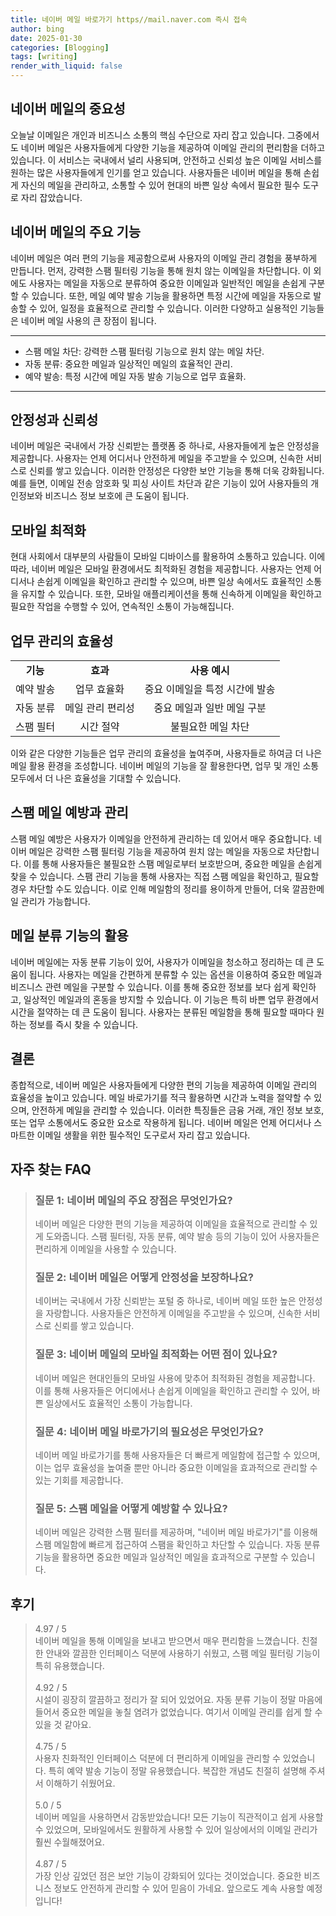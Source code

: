 ```yaml
---
title: 네이버 메일 바로가기 https//mail.naver.com 즉시 접속
author: bing
date: 2025-01-30
categories: [Blogging]
tags: [writing]
render_with_liquid: false
---
```



<h2 id='네이버 메일의 중요성'>네이버 메일의 중요성</h2>

<p>오늘날 이메일은 개인과 비즈니스 소통의 핵심 수단으로 자리 잡고 있습니다. 그중에서도 네이버 메일은 사용자들에게 다양한 기능을 제공하여 이메일 관리의 편리함을 더하고 있습니다. 이 서비스는 국내에서 널리 사용되며, 안전하고 신뢰성 높은 이메일 서비스를 원하는 많은 사용자들에게 인기를 얻고 있습니다. 사용자들은 네이버 메일을 통해 손쉽게 자신의 메일을 관리하고, 소통할 수 있어 현대의 바쁜 일상 속에서 필요한 필수 도구로 자리 잡았습니다.</p>

<h2 id='네이버 메일의 주요 기능'>네이버 메일의 주요 기능</h2>

<p>네이버 메일은 여러 편의 기능을 제공함으로써 사용자의 이메일 관리 경험을 풍부하게 만듭니다. 먼저, 강력한 스팸 필터링 기능을 통해 원치 않는 이메일을 차단합니다. 이 외에도 사용자는 메일을 자동으로 분류하여 중요한 이메일과 일반적인 메일을 손쉽게 구분할 수 있습니다. 또한, 메일 예약 발송 기능을 활용하면 특정 시간에 메일을 자동으로 발송할 수 있어, 일정을 효율적으로 관리할 수 있습니다. 이러한 다양하고 실용적인 기능들은 네이버 메일 사용의 큰 장점이 됩니다.</p>

<hr />

<ul>
    <li>스팸 메일 차단: 강력한 스팸 필터링 기능으로 원치 않는 메일 차단.</li>
    <li>자동 분류: 중요한 메일과 일상적인 메일의 효율적인 관리.</li>
    <li>예약 발송: 특정 시간에 메일 자동 발송 기능으로 업무 효율화.</li>
</ul>

<hr />

<h2 id='안정성과 신뢰성'>안정성과 신뢰성</h2>

<p>네이버 메일은 국내에서 가장 신뢰받는 플랫폼 중 하나로, 사용자들에게 높은 안정성을 제공합니다. 사용자는 언제 어디서나 안전하게 메일을 주고받을 수 있으며, 신속한 서비스로 신뢰를 쌓고 있습니다. 이러한 안정성은 다양한 보안 기능을 통해 더욱 강화됩니다. 예를 들면, 이메일 전송 암호화 및 피싱 사이트 차단과 같은 기능이 있어 사용자들의 개인정보와 비즈니스 정보 보호에 큰 도움이 됩니다.</p>

<h2 id='모바일 최적화'>모바일 최적화</h2>

<p>현대 사회에서 대부분의 사람들이 모바일 디바이스를 활용하여 소통하고 있습니다. 이에 따라, 네이버 메일은 모바일 환경에서도 최적화된 경험을 제공합니다. 사용자는 언제 어디서나 손쉽게 이메일을 확인하고 관리할 수 있으며, 바쁜 일상 속에서도 효율적인 소통을 유지할 수 있습니다. 또한, 모바일 애플리케이션을 통해 신속하게 이메일을 확인하고 필요한 작업을 수행할 수 있어, 연속적인 소통이 가능해집니다.</p>

<h2 id='업무 관리의 효율성'>업무 관리의 효율성</h2>

<table>
    <tr>
        <td style="text-align: center; height: 17px;"><b>기능</b></td>
        <td style="text-align: center; height: 17px;"><b>효과</b></td>
        <td style="text-align: center; height: 17px;"><b>사용 예시</b></td>
    </tr>
    <tr>
        <td style="text-align: center; height: 17px;">예약 발송</td>
        <td style="text-align: center; height: 17px;">업무 효율화</td>
        <td style="text-align: center; height: 17px;">중요 이메일을 특정 시간에 발송</td>
    </tr>
    <tr>
        <td style="text-align: center; height: 17px;">자동 분류</td>
        <td style="text-align: center; height: 17px;">메일 관리 편리성</td>
        <td style="text-align: center; height: 17px;">중요 메일과 일반 메일 구분</td>
    </tr>
    <tr>
        <td style="text-align: center; height: 17px;">스팸 필터</td>
        <td style="text-align: center; height: 17px;">시간 절약</td>
        <td style="text-align: center; height: 17px;">불필요한 메일 차단</td>
    </tr>
</table>

<p>이와 같은 다양한 기능들은 업무 관리의 효율성을 높여주며, 사용자들로 하여금 더 나은 메일 활용 환경을 조성합니다. 네이버 메일의 기능을 잘 활용한다면, 업무 및 개인 소통 모두에서 더 나은 효율성을 기대할 수 있습니다.</p>

<h2 id='스팸 메일 예방과 관리'>스팸 메일 예방과 관리</h2>

<p>스팸 메일 예방은 사용자가 이메일을 안전하게 관리하는 데 있어서 매우 중요합니다. 네이버 메일은 강력한 스팸 필터링 기능을 제공하여 원치 않는 메일을 자동으로 차단합니다. 이를 통해 사용자들은 불필요한 스팸 메일로부터 보호받으며, 중요한 메일을 손쉽게 찾을 수 있습니다. 스팸 관리 기능을 통해 사용자는 직접 스팸 메일을 확인하고, 필요할 경우 차단할 수도 있습니다. 이로 인해 메일함의 정리를 용이하게 만들어, 더욱 깔끔한메일 관리가 가능합니다.</p>

<h2 id='메일 분류 기능의 활용'>메일 분류 기능의 활용</h2>

<p>네이버 메일에는 자동 분류 기능이 있어, 사용자가 이메일을 청소하고 정리하는 데 큰 도움이 됩니다. 사용자는 메일을 간편하게 분류할 수 있는 옵션을 이용하여 중요한 메일과 비즈니스 관련 메일을 구분할 수 있습니다. 이를 통해 중요한 정보를 보다 쉽게 확인하고, 일상적인 메일과의 혼동을 방지할 수 있습니다. 이 기능은 특히 바쁜 업무 환경에서 시간을 절약하는 데 큰 도움이 됩니다. 사용자는 분류된 메일함을 통해 필요할 때마다 원하는 정보를 즉시 찾을 수 있습니다.</p>

<h2 id='결론'>결론</h2>

<p>종합적으로, 네이버 메일은 사용자들에게 다양한 편의 기능을 제공하여 이메일 관리의 효율성을 높이고 있습니다. 메일 바로가기를 적극 활용하면 시간과 노력을 절약할 수 있으며, 안전하게 메일을 관리할 수 있습니다. 이러한 특징들은 금융 거래, 개인 정보 보호, 또는 업무 소통에서도 중요한 요소로 작용하게 됩니다. 네이버 메일은 언제 어디서나 스마트한 이메일 생활을 위한 필수적인 도구로서 자리 잡고 있습니다.</p>


<h2 id='자주_찾는_FAQ'>자주 찾는 FAQ</h2>
<div itemscope="" itemtype="https://schema.org/FAQPage"> 
<blockquote> 
<div itemscope="" itemprop="mainEntity" itemtype="https://schema.org/Question"> 
<h3 itemprop="name">질문 1: 네이버 메일의 주요 장점은 무엇인가요?</h3> 
<div itemscope="" itemprop="acceptedAnswer" itemtype="https://schema.org/Answer"> 
<span itemprop="text"> 
<p>네이버 메일은 다양한 편의 기능을 제공하여 이메일을 효율적으로 관리할 수 있게 도와줍니다. 스팸 필터링, 자동 분류, 예약 발송 등의 기능이 있어 사용자들은 편리하게 이메일을 사용할 수 있습니다.</p> 
</span> 
</div> 
</div> 

<div itemscope="" itemprop="mainEntity" itemtype="https://schema.org/Question"> 
<h3 itemprop="name">질문 2: 네이버 메일은 어떻게 안정성을 보장하나요?</h3> 
<div itemscope="" itemprop="acceptedAnswer" itemtype="https://schema.org/Answer"> 
<span itemprop="text"> 
<p>네이버는 국내에서 가장 신뢰받는 포털 중 하나로, 네이버 메일 또한 높은 안정성을 자랑합니다. 사용자들은 안전하게 이메일을 주고받을 수 있으며, 신속한 서비스로 신뢰를 쌓고 있습니다.</p> 
</span> 
</div> 
</div> 

<div itemscope="" itemprop="mainEntity" itemtype="https://schema.org/Question"> 
<h3 itemprop="name">질문 3: 네이버 메일의 모바일 최적화는 어떤 점이 있나요?</h3> 
<div itemscope="" itemprop="acceptedAnswer" itemtype="https://schema.org/Answer"> 
<span itemprop="text"> 
<p>네이버 메일은 현대인들의 모바일 사용에 맞추어 최적화된 경험을 제공합니다. 이를 통해 사용자들은 어디에서나 손쉽게 이메일을 확인하고 관리할 수 있어, 바쁜 일상에서도 효율적인 소통이 가능합니다.</p> 
</span> 
</div> 
</div> 

<div itemscope="" itemprop="mainEntity" itemtype="https://schema.org/Question"> 
<h3 itemprop="name">질문 4: 네이버 메일 바로가기의 필요성은 무엇인가요?</h3> 
<div itemscope="" itemprop="acceptedAnswer" itemtype="https://schema.org/Answer"> 
<span itemprop="text"> 
<p>네이버 메일 바로가기를 통해 사용자들은 더 빠르게 메일함에 접근할 수 있으며, 이는 업무 효율성을 높여줄 뿐만 아니라 중요한 이메일을 효과적으로 관리할 수 있는 기회를 제공합니다.</p> 
</span> 
</div> 
</div> 

<div itemscope="" itemprop="mainEntity" itemtype="https://schema.org/Question"> 
<h3 itemprop="name">질문 5: 스팸 메일을 어떻게 예방할 수 있나요?</h3> 
<div itemscope="" itemprop="acceptedAnswer" itemtype="https://schema.org/Answer"> 
<span itemprop="text"> 
<p>네이버 메일은 강력한 스팸 필터를 제공하며, "네이버 메일 바로가기"를 이용해 스팸 메일함에 빠르게 접근하여 스팸을 확인하고 차단할 수 있습니다. 자동 분류 기능을 활용하면 중요한 메일과 일상적인 메일을 효과적으로 구분할 수 있습니다.</p> 
</span> 
</div> 
</div> 

</blockquote> 
</div>
<h2 id='후기'>후기</h2>
<div itemscope itemtype="https://schema.org/Product">
  <blockquote>
  <div itemprop="review" itemscope itemtype="https://schema.org/Review">
      <div itemprop="reviewRating" itemscope itemtype="https://schema.org/Rating"> <span itemprop="ratingValue">4.97</span> / <span itemprop="bestRating">5</span> </div>
      <span itemprop="reviewBody">네이버 메일을 통해 이메일을 보내고 받으면서 매우 편리함을 느꼈습니다. 친절한 안내와 깔끔한 인터페이스 덕분에 사용하기 쉬웠고, 스팸 메일 필터링 기능이 특히 유용했습니다.</span>
  </div>
  <br>
  <div itemprop="review" itemscope itemtype="https://schema.org/Review">
      <div itemprop="reviewRating" itemscope itemtype="https://schema.org/Rating"> <span itemprop="ratingValue">4.92</span> / <span itemprop="bestRating">5</span> </div>
      <span itemprop="reviewBody">시설이 굉장히 깔끔하고 정리가 잘 되어 있었어요. 자동 분류 기능이 정말 마음에 들어서 중요한 메일을 놓칠 염려가 없었습니다. 여기서 이메일 관리를 쉽게 할 수 있을 것 같아요.</span>
  </div>
  <br>
  <div itemprop="review" itemscope itemtype="https://schema.org/Review">
      <div itemprop="reviewRating" itemscope itemtype="https://schema.org/Rating"> <span itemprop="ratingValue">4.75</span> / <span itemprop="bestRating">5</span> </div>
      <span itemprop="reviewBody">사용자 친화적인 인터페이스 덕분에 더 편리하게 이메일을 관리할 수 있었습니다. 특히 예약 발송 기능이 정말 유용했습니다. 복잡한 개념도 친절히 설명해 주셔서 이해하기 쉬웠어요.</span>
  </div>
  <br>
  <div itemprop="review" itemscope itemtype="https://schema.org/Review">
      <div itemprop="reviewRating" itemscope itemtype="https://schema.org/Rating"> <span itemprop="ratingValue">5.0</span> / <span itemprop="bestRating">5</span> </div>
      <span itemprop="reviewBody">네이버 메일을 사용하면서 감동받았습니다! 모든 기능이 직관적이고 쉽게 사용할 수 있었으며, 모바일에서도 원활하게 사용할 수 있어 일상에서의 이메일 관리가 훨씬 수월해졌어요.</span>
  </div>
  <br>
  <div itemprop="review" itemscope itemtype="https://schema.org/Review">
      <div itemprop="reviewRating" itemscope itemtype="https://schema.org/Rating"> <span itemprop="ratingValue">4.87</span> / <span itemprop="bestRating">5</span> </div>
      <span itemprop="reviewBody">가장 인상 깊었던 점은 보안 기능이 강화되어 있다는 것이었습니다. 중요한 비즈니스 정보도 안전하게 관리할 수 있어 믿음이 가네요. 앞으로도 계속 사용할 예정입니다!</span>
  </div>
  </blockquote>
</div>
